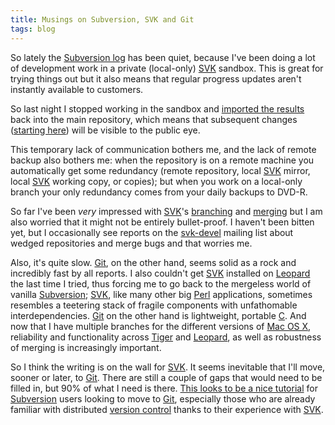 ```yaml
---
title: Musings on Subversion, SVK and Git
tags: blog
---
```


So lately the [Subversion log](http://www.wincent.com/a/about/wincent/weblog/svn-log/archives/) has been quiet, because I've been doing a lot of development work in a private (local-only) [SVK](http://www.wincent.com/knowledge-base/SVK) sandbox. This is great for trying things out but it also means that regular progress updates aren't instantly available to customers.

So last night I stopped working in the sandbox and [imported the results](http://www.wincent.com/a/about/wincent/weblog/svn-log/archives/2007/07/wocommon_r633_13_items_changed.php) back into the main repository, which means that subsequent changes ([starting here](http://www.wincent.com/a/about/wincent/weblog/svn-log/archives/2007/07/wocommon_r634_1_item_changed.php)) will be visible to the public eye.

This temporary lack of communication bothers me, and the lack of remote backup also bothers me: when the repository is on a remote machine you automatically get some redundancy (remote repository, local [SVK](http://www.wincent.com/knowledge-base/SVK) mirror, local [SVK](http://www.wincent.com/knowledge-base/SVK) working copy, or copies); but when you work on a local-only branch your only redundancy comes from your daily backups to DVD-R.

So far I've been _very_ impressed with [SVK](http://www.wincent.com/knowledge-base/SVK)'s [branching](http://www.wincent.com/knowledge-base/branching) and [merging](http://www.wincent.com/knowledge-base/merging) but I am also worried that it might not be entirely bullet-proof. I haven't been bitten yet, but I occasionally see reports on the [svk-devel](http://www.wincent.com/knowledge-base/svk-devel) mailing list about wedged repositories and merge bugs and that worries me.

Also, it's quite slow. [Git](http://www.wincent.com/knowledge-base/Git), on the other hand, seems solid as a rock and incredibly fast by all reports. I also couldn't get [SVK](http://www.wincent.com/knowledge-base/SVK) installed on [Leopard](http://www.wincent.com/knowledge-base/Leopard) the last time I tried, thus forcing me to go back to the mergeless world of vanilla [Subversion](http://www.wincent.com/knowledge-base/Subversion); [SVK](http://www.wincent.com/knowledge-base/SVK), like many other big [Perl](http://www.wincent.com/knowledge-base/Perl) applications, sometimes resembles a teetering stack of fragile components with unfathomable interdependencies. [Git](http://www.wincent.com/knowledge-base/Git) on the other hand is lightweight, portable [C](http://www.wincent.com/knowledge-base/C). And now that I have multiple branches for the different versions of [Mac OS X](http://www.wincent.com/knowledge-base/Mac%20OS%20X), reliability and functionality across [Tiger](http://www.wincent.com/knowledge-base/Tiger) and [Leopard](http://www.wincent.com/knowledge-base/Leopard), as well as robustness of merging is increasingly important.

So I think the writing is on the wall for [SVK](http://www.wincent.com/knowledge-base/SVK). It seems inevitable that I'll move, sooner or later, to [Git](http://www.wincent.com/knowledge-base/Git). There are still a couple of gaps that would need to be filled in, but 90% of what I need is there. [This looks to be a nice tutorial](http://utsl.gen.nz/talks/git-svn/intro.html) for [Subversion](http://www.wincent.com/knowledge-base/Subversion) users looking to move to [Git](http://www.wincent.com/knowledge-base/Git), especially those who are already familiar with distributed [version control](http://www.wincent.com/knowledge-base/version%20control) thanks to their experience with [SVK](http://www.wincent.com/knowledge-base/SVK).

